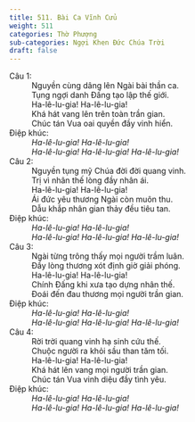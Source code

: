 ```yaml
---
title: 511. Bài Ca Vĩnh Cửu
weight: 511
categories: Thờ Phượng
sub-categories: Ngợi Khen Đức Chúa Trời
draft: false
---
```

<dl><dt>Câu 1:</dt><dd data-verse="1">Nguyền cùng dâng lên Ngài bài thần ca. <br/>Tụng ngợi danh Đấng tạo lập thế giới. <br/>Ha-lê-lu-gia! Ha-lê-lu-gia! <br/>Khá hát vang lên trên toàn trần gian. <br/>Chúc tán Vua oai quyền đầy vinh hiển. </dd><dt>Điệp khúc:</dt><dd data-chorus="1"><em>Ha-lê-lu-gia! Ha-lê-lu-gia! <br/>Ha-lê-lu-gia! Ha-lê-lu-gia! Ha-lê-lu-gia! </em></dd><dt>Câu 2:</dt><dd data-verse="2">Nguyền tụng mỹ Chúa đời đời quang vinh. <br/>Trị vì nhân thế lòng đầy nhân ái. <br/>Ha-lê-lu-gia! Ha-lê-lu-gia! <br/>Ái đức yêu thương Ngài còn muôn thu. <br/>Dẫu khắp nhân gian thảy đều tiêu tan. </dd><dt>Điệp khúc:</dt><dd data-chorus="1"><em>Ha-lê-lu-gia! Ha-lê-lu-gia! <br/>Ha-lê-lu-gia! Ha-lê-lu-gia! Ha-lê-lu-gia! </em></dd><dt>Câu 3:</dt><dd data-verse="3">Ngài từng trông thấy mọi người trầm luân. <br/>Đầy lòng thương xót định giờ giải phóng. <br/>Ha-lê-lu-gia! Ha-lê-lu-gia! <br/>Chính Đấng khi xưa tạo dựng nhân thế. <br/>Đoái đến đau thương mọi người trần gian. </dd><dt>Điệp khúc:</dt><dd data-chorus="1"><em>Ha-lê-lu-gia! Ha-lê-lu-gia! <br/>Ha-lê-lu-gia! Ha-lê-lu-gia! Ha-lê-lu-gia! </em></dd><dt>Câu 4:</dt><dd data-verse="4">Rời trời quang vinh hạ sinh cứu thế. <br/>Chuộc người ra khỏi sầu than tăm tối. <br/>Ha-lê-lu-gia! Ha-lê-lu-gia! <br/>Khá hát lên vang mọi người trần gian. <br/>Chúc tán Vua vinh diệu đầy tình yêu. </dd><dt>Điệp khúc:</dt><dd data-chorus="1"><em>Ha-lê-lu-gia! Ha-lê-lu-gia! <br/>Ha-lê-lu-gia! Ha-lê-lu-gia! Ha-lê-lu-gia! </em></dd></dl>